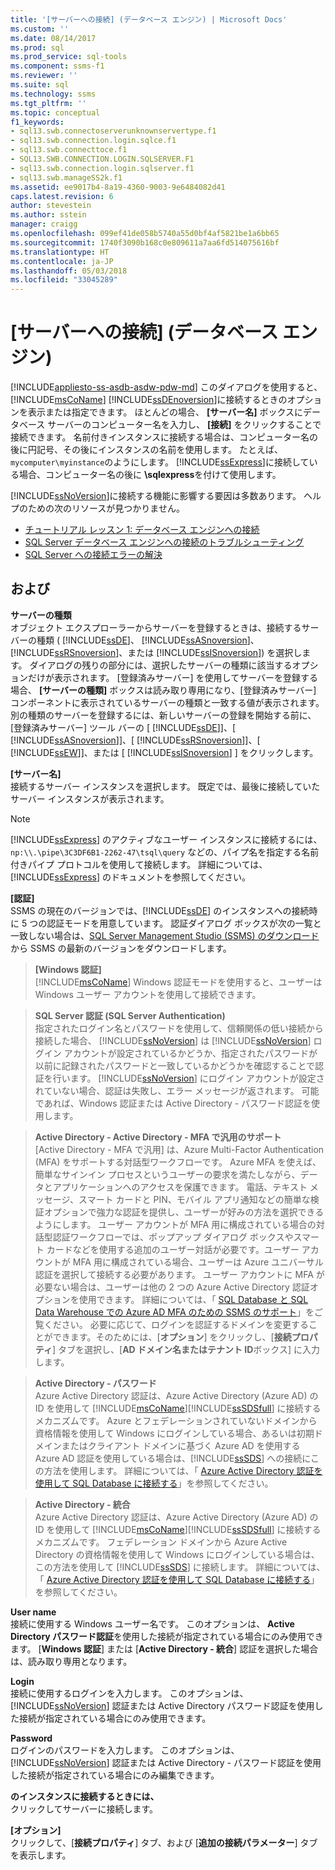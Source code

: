 ```yaml
---
title: '[サーバーへの接続] (データベース エンジン) | Microsoft Docs'
ms.custom: ''
ms.date: 08/14/2017
ms.prod: sql
ms.prod_service: sql-tools
ms.component: ssms-f1
ms.reviewer: ''
ms.suite: sql
ms.technology: ssms
ms.tgt_pltfrm: ''
ms.topic: conceptual
f1_keywords:
- sql13.swb.connectoserverunknownservertype.f1
- sql13.swb.connection.login.sqlce.f1
- sql13.swb.connecttoce.f1
- SQL13.SWB.CONNECTION.LOGIN.SQLSERVER.F1
- sql13.swb.connection.login.sqlserver.f1
- sql13.swb.manageSS2k.f1
ms.assetid: ee9017b4-8a19-4360-9003-9e6484082d41
caps.latest.revision: 6
author: stevestein
ms.author: sstein
manager: craigg
ms.openlocfilehash: 099ef41de058b5740a55d0bf4af5821be1a6bb65
ms.sourcegitcommit: 1740f3090b168c0e809611a7aa6fd514075616bf
ms.translationtype: HT
ms.contentlocale: ja-JP
ms.lasthandoff: 05/03/2018
ms.locfileid: "33045289"
---
```

# <a name="connect-to-server-database-engine"></a>[サーバーへの接続] \(データベース エンジン)
[!INCLUDE[appliesto-ss-asdb-asdw-pdw-md](../../includes/appliesto-ss-asdb-asdw-pdw-md.md)]
このダイアログを使用すると、 [!INCLUDE[msCoName](../../includes/msconame_md.md)] [!INCLUDE[ssDEnoversion](../../includes/ssdenoversion_md.md)]に接続するときのオプションを表示または指定できます。 ほとんどの場合、 **[サーバー名]** ボックスにデータベース サーバーのコンピューター名を入力し、 **[接続]** をクリックすることで接続できます。 名前付きインスタンスに接続する場合は、コンピューター名の後に円記号、その後にインスタンスの名前を使用します。 たとえば、 `mycomputer\myinstance`のようにします。 [!INCLUDE[ssExpress](../../includes/ssexpress_md.md)]に接続している場合、コンピューター名の後に **\sqlexpress**を付けて使用します。  
  
[!INCLUDE[ssNoVersion](../../includes/ssnoversion_md.md)]に接続する機能に影響する要因は多数あります。 ヘルプのための次のリソースが見つかりません。  
- [チュートリアル レッスン 1: データベース エンジンへの接続](../../relational-databases/lesson-1-connecting-to-the-database-engine.md)  
- [SQL Server データベース エンジンへの接続のトラブルシューティング](../../database-engine/configure-windows/troubleshoot-connecting-to-the-sql-server-database-engine.md)  
- [SQL Server への接続エラーの解決](https://support.microsoft.com/help/4009936/solving-connectivity-errors-to-sql-server)   
  
## <a name="options"></a>および  
**サーバーの種類**  
オブジェクト エクスプローラーからサーバーを登録するときは、接続するサーバーの種類 ( [!INCLUDE[ssDE](../../includes/ssde_md.md)]、 [!INCLUDE[ssASnoversion](../../includes/ssasnoversion_md.md)]、 [!INCLUDE[ssRSnoversion](../../includes/ssrsnoversion_md.md)]、または [!INCLUDE[ssISnoversion](../../includes/ssisnoversion_md.md)]) を選択します。 ダイアログの残りの部分には、選択したサーバーの種類に該当するオプションだけが表示されます。 [登録済みサーバー] を使用してサーバーを登録する場合、 **[サーバーの種類]** ボックスは読み取り専用になり、[登録済みサーバー] コンポーネントに表示されているサーバーの種類と一致する値が表示されます。 別の種類のサーバーを登録するには、新しいサーバーの登録を開始する前に、[登録済みサーバー] ツール バーの [ [!INCLUDE[ssDE](../../includes/ssde_md.md)]]、[ [!INCLUDE[ssASnoversion](../../includes/ssasnoversion_md.md)]]、[ [!INCLUDE[ssRSnoversion](../../includes/ssrsnoversion_md.md)]]、[ [!INCLUDE[ssEW](../../includes/ssew_md.md)]]、または [ [!INCLUDE[ssISnoversion](../../includes/ssisnoversion_md.md)] ] をクリックします。  
  
**[サーバー名]**  
接続するサーバー インスタンスを選択します。 既定では、最後に接続していたサーバー インスタンスが表示されます。  
  
> [!NOTE]  
> [!INCLUDE[ssExpress](../../includes/ssexpress_md.md)] のアクティブなユーザー インスタンスに接続するには、`np:\\.\pipe\3C3DF6B1-2262-47\tsql\query` などの、パイプ名を指定する名前付きパイプ プロトコルを使用して接続します。 詳細については、[!INCLUDE[ssExpress](../../includes/ssexpress_md.md)] のドキュメントを参照してください。  
  
**[認証]**  
SSMS の現在のバージョンでは、[!INCLUDE[ssDE](../../includes/ssde_md.md)] のインスタンスへの接続時に 5 つの認証モードを用意しています。 認証ダイアログ ボックスが次の一覧と一致しない場合は、[SQL Server Management Studio (SSMS) のダウンロード](../download-sql-server-management-studio-ssms.md) から SSMS の最新のバージョンをダウンロードします。  

  
  > **[Windows 認証]**  
[!INCLUDE[msCoName](../../includes/msconame_md.md)] Windows 認証モードを使用すると、ユーザーは Windows ユーザー アカウントを使用して接続できます。  
  
  > **SQL Server 認証 (SQL Server Authentication)**  
  > 指定されたログイン名とパスワードを使用して、信頼関係の低い接続から接続した場合、 [!INCLUDE[ssNoVersion](../../includes/ssnoversion_md.md)] は [!INCLUDE[ssNoVersion](../../includes/ssnoversion_md.md)] ログイン アカウントが設定されているかどうか、指定されたパスワードが以前に記録されたパスワードと一致しているかどうかを確認することで認証を行います。 [!INCLUDE[ssNoVersion](../../includes/ssnoversion_md.md)] にログイン アカウントが設定されていない場合、認証は失敗し、エラー メッセージが返されます。 可能であれば、Windows 認証または Active Directory - パスワード認証を使用します。  

  > **Active Directory - Active Directory - MFA で汎用のサポート**  
[Active Directory - MFA で汎用] は、Azure Multi-Factor Authentication (MFA) をサポートする対話型ワークフローです。 Azure MFA を使えば、簡単なサインイン プロセスというユーザーの要求を満たしながら、データとアプリケーションへのアクセスを保護できます。 電話、テキスト メッセージ、スマート カードと PIN、モバイル アプリ通知などの簡単な検証オプションで強力な認証を提供し、ユーザーが好みの方法を選択できるようにします。 ユーザー アカウントが MFA 用に構成されている場合の対話型認証ワークフローでは、ポップアップ ダイアログ ボックスやスマート カードなどを使用する追加のユーザー対話が必要です。ユーザー アカウントが MFA 用に構成されている場合、ユーザーは Azure ユニバーサル認証を選択して接続する必要があります。 ユーザー アカウントに MFA が必要ない場合は、ユーザーは他の 2 つの Azure Active Directory 認証オプションを使用できます。 詳細については、「 [SQL Database と SQL Data Warehouse での Azure AD MFA のための SSMS のサポート](https://azure.microsoft.com/documentation/articles/sql-database-ssms-mfa-authentication/)」をご覧ください。 必要に応じて、ログインを認証するドメインを変更することができます。そのためには、[**オプション**] をクリックし、[**接続プロパティ**] タブを選択し、[**AD ドメイン名またはテナント ID**ボックス] に入力します。  

  > **Active Directory - パスワード**  
Azure Active Directory 認証は、Azure Active Directory (Azure AD) の ID を使用して [!INCLUDE[msCoName](../../includes/msconame_md.md)][!INCLUDE[ssSDSfull](../../includes/sssdsfull_md.md)] に接続するメカニズムです。  Azure とフェデレーションされていないドメインから資格情報を使用して Windows にログインしている場合、あるいは初期ドメインまたはクライアント ドメインに基づく Azure AD を使用する Azure AD 認証を使用している場合は、[!INCLUDE[ssSDS](../../includes/sssds_md.md)] への接続にこの方法を使用します。 詳細については、「 [Azure Active Directory 認証を使用して SQL Database に接続する](https://azure.microsoft.com/documentation/articles/sql-database-aad-authentication/)」を参照してください。  
  
  > **Active Directory - 統合**  
Azure Active Directory 認証は、Azure Active Directory (Azure AD) の ID を使用して [!INCLUDE[msCoName](../../includes/msconame_md.md)][!INCLUDE[ssSDSfull](../../includes/sssdsfull_md.md)] に接続するメカニズムです。 フェデレーション ドメインから Azure Active Directory の資格情報を使用して Windows にログインしている場合は、この方法を使用して [!INCLUDE[ssSDS](../../includes/sssds_md.md)] に接続します。 詳細については、「 [Azure Active Directory 認証を使用して SQL Database に接続する](https://azure.microsoft.com/documentation/articles/sql-database-aad-authentication/)」を参照してください。  
  
**User name**  
接続に使用する Windows ユーザー名です。 このオプションは、 **Active Directory パスワード認証**を使用した接続が指定されている場合にのみ使用できます。 [**Windows 認証**] または [**Active Directory - 統合**] 認証を選択した場合は、読み取り専用となります。  
  
**Login**  
接続に使用するログインを入力します。 このオプションは、[!INCLUDE[ssNoVersion](../../includes/ssnoversion_md.md)] 認証または Active Directory パスワード認証を使用した接続が指定されている場合にのみ使用できます。  
  
**Password**  
ログインのパスワードを入力します。 このオプションは、[!INCLUDE[ssNoVersion](../../includes/ssnoversion_md.md)] 認証または Active Directory - パスワード認証を使用した接続が指定されている場合にのみ編集できます。  
  
**のインスタンスに接続するときには、**  
クリックしてサーバーに接続します。  
  
**[オプション]**  
クリックして、[**接続プロパティ**] タブ、および [**追加の接続パラメーター**] タブを表示します。  
  
